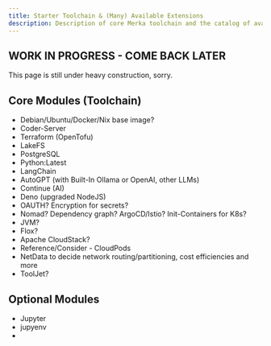 ```yaml
---
title: Starter Toolchain & (Many) Available Extensions
description: Description of core Merka toolchain and the catalog of available extensions
---
```


## WORK IN PROGRESS - COME BACK LATER

This page is still under heavy construction, sorry.

## Core Modules (Toolchain)

- Debian/Ubuntu/Docker/Nix base image?
- Coder-Server
- Terraform (OpenTofu)
- LakeFS
- PostgreSQL
- Python:Latest
- LangChain
- AutoGPT (with Built-In Ollama or OpenAI, other LLMs)
- Continue (AI)
- Deno (upgraded NodeJS)
- OAUTH? Encryption for secrets?
- Nomad? Dependency graph? ArgoCD/Istio? Init-Containers for K8s?
- JVM?
- Flox?
- Apache CloudStack? 
- Reference/Consider - CloudPods 
- NetData to decide network routing/partitioning, cost efficiencies and more
- ToolJet?

## Optional Modules

- Jupyter
- jupyenv
- 
